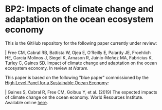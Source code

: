 # BP2: Impacts of climate change and adaptation on the ocean ecosystem economy

This is the GitHub repository for the following paper currently under review:

|   Free CM, Cabral RB, Battista W, Ojea E, O’Reilly E, Palardy JE, Froehlich HE, Garcia Molinos J, Siegel K, Arnason R, Juinio-Meñez MA, Fabricius K, Turley C, Gaines SD. Impact of climate change and adaptation on the ocean ecosystem economy. In review at *Nature*.

This paper is based on the following "blue paper" commissioned by the [High Level Panel for a Sustainable Ocean Economy](www.oceanpanel.org):

|   Gaines S, Cabral R, Free CM, Golbuu Y, et al. (2019) The expected impacts of climate change on the ocean economy. World Resources Institute. Available online [here](https://www.oceanpanel.org/expected-impacts-climate-change-ocean-economy).

